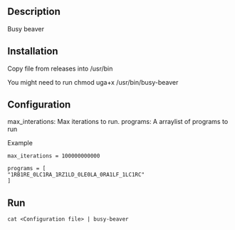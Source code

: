 ## Description
Busy beaver

## Installation
Copy file from releases into /usr/bin

You might need to run chmod uga+x /usr/bin/busy-beaver

## Configuration

max_interations: Max iterations to run. 
programs: A arraylist of programs to run

Example
```
max_iterations = 100000000000

programs = [
"1RB1RE_0LC1RA_1RZ1LD_0LE0LA_0RA1LF_1LC1RC"
]
```
## Run
```
cat <Configuration file> | busy-beaver 
```




